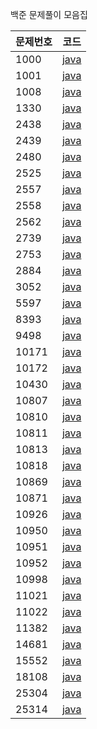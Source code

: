 백준 문제풀이 모음집

|문제번호|코드|
|---|---|
|1000|[java](1000/1000.java)|
|1001|[java](1000/1001.java)|
|1008|[java](1000/1008.java)|
|1330|[java](1300/1330.java)|
|2438|[java](2400/2438.java)|
|2439|[java](2400/2439.java)|
|2480|[java](2400/2480.java)|
|2525|[java](2500/2525.java)|
|2557|[java](2500/2557.java)|
|2558|[java](2500/2558.java)|
|2562|[java](2500/2562.java)|
|2739|[java](2700/2739.java)|
|2753|[java](2700/2753.java)|
|2884|[java](2800/2884.java)|
|3052|[java](3000/3052.java)|
|5597|[java](5500/5597.java)|
|8393|[java](8300/8393.java)|
|9498|[java](9400/9498.java)|
|10171|[java](10000/10171.java)|
|10172|[java](10000/10172.java)|
|10430|[java](10000/10430.java)|
|10807|[java](10000/10807.java)|
|10810|[java](10000/10810.java)|
|10811|[java](10000/10811.java)|
|10813|[java](10000/10813.java)|
|10818|[java](10000/10818.java)|
|10869|[java](10000/10869.java)|
|10871|[java](10000/10871.java)|
|10926|[java](10000/10926.java)|
|10950|[java](10000/10950.java)|
|10951|[java](10000/10951.java)|
|10952|[java](10000/10952.java)|
|10998|[java](10000/10998.java)|
|11021|[java](11000/11021.java)|
|11022|[java](11000/11022.java)|
|11382|[java](11000/11382.java)|
|14681|[java](14000/14681.java)|
|15552|[java](15000/15552.java)|
|18108|[java](18000/18108.java)|
|25304|[java](25000/25304.java)|
|25314|[java](25000/25314.java)|

